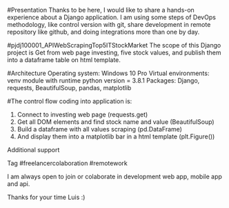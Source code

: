 #Presentation
Thanks to be here, I would like to share a hands-on experience about a Django application. I am using some steps of DevOps methodology, like control version with git, share development in remote repository like github, and doing integrations more than one by day.

#pjdj100001_APIWebScrapingTop5ITStockMarket 
The scope of this Django project is Get from web page investing, five stock values, and publish them into a dataframe table on html template. 

#Architecture 
Operating system: Windows 10 Pro
Virtual environments: venv module with runtime python version = 3.8.1
Packages: Django, requests, BeautifulSoup, pandas, matplotlib

#The control flow coding into application is:
1. Connect to investing web page (requests.get)
2. Get all DOM <span> elements and find stock name and value (BeautifulSoup)
3. Build a dataframe with all values scraping (pd.DataFrame)
4. And display them into a matplotlib bar in a html template (plt.Figure())

Additional support

Tag
#freelancercolaboration #remotework

I am always open to join or colaborate in development web app, mobile app and api. 

Thanks for your time
Luis :)